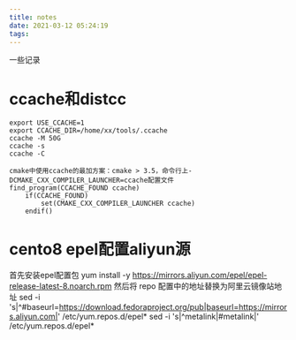 ```yaml
---
title: notes
date: 2021-03-12 05:24:19
tags:
---
```

一些记录

# ccache和distcc
```
export USE_CCACHE=1
export CCACHE_DIR=/home/xx/tools/.ccache
ccache -M 50G
ccache -s
ccache -C
```
```
cmake中使用ccache的最加方案：cmake > 3.5，命令行上-DCMAKE_CXX_COMPILER_LAUNCHER=ccache配置文件
find_program(CCACHE_FOUND ccache)
    if(CCACHE_FOUND)  
        set(CMAKE_CXX_COMPILER_LAUNCHER ccache)
    endif()
```

# cento8 epel配置aliyun源
首先安装epel配置包
yum install -y  https://mirrors.aliyun.com/epel/epel-release-latest-8.noarch.rpm
然后将 repo 配置中的地址替换为阿里云镜像站地址
sed -i 's|^#baseurl=https://download.fedoraproject.org/pub|baseurl=https://mirrors.aliyun.com|' /etc/yum.repos.d/epel*
sed -i 's|^metalink|#metalink|' /etc/yum.repos.d/epel*
